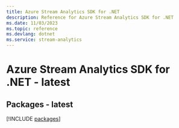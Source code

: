 ```yaml
---
title: Azure Stream Analytics SDK for .NET
description: Reference for Azure Stream Analytics SDK for .NET
ms.date: 11/03/2023
ms.topic: reference
ms.devlang: dotnet
ms.service: stream-analytics
---
```

# Azure Stream Analytics SDK for .NET - latest
## Packages - latest
[!INCLUDE [packages](stream-analytics-index.md)]